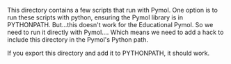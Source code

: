 This directory contains a few scripts that run with Pymol. One option is to run
these scripts with python, ensuring the Pymol library is in PYTHONPATH.
But...this doesn't work for the Educational Pymol. So we need to run it directly
with Pymol.... Which means we need to add a hack to include this directory in
the Pymol's Python path.

If you export this directory and add it to PYTHONPATH, it should work.
